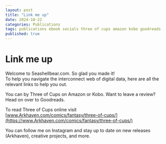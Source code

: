 ```yaml
---
layout: post
title: "Link me up"
date: 2024-10-22
categories: Publications
tags: publications ebook socials three of cups amazon kobo goodreads
published: true
---
```


# Link me up

Welcome to Seashellbear.com. So glad you made it!  
To help you navigate the interconnect web of digital data, here are all the relevant links to help you out. 
  
  
You can by Three of Cups on Amazon or Kobo. 
Want to leave a review? Head on over to Goodreads.

To read Three of Cups online visit [www.Arkhaven.com/comics/fantasy/three-of-cups/](https://www.Arkhaven.com/comics/fantasy/three-of-cups/)

You can follow me on Instagram and stay up to date on new releases (Arkhaven), creative projects, and more. 

